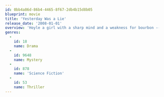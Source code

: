 ```yaml
---
id: 0bb4a86d-86b4-4465-8f67-2db4b15d8b05
blueprint: movie
title: 'Yesterday Was a Lie'
release_date: '2008-01-01'
overview: 'Hoyle a girl with a sharp mind and a weakness for bourbon -- finds herself on the trail of a reclusive genius. But her work takes a series of unforeseen twists as events around her grow increasingly fragmented... disconnected... surreal. With an ethereal lounge singer and her loyal partner as her only allies, Hoyle is plunged into a dark world of intrigue and earth-shattering cosmological secrets. Haunted by an ever-present shadow whom she is destined to face, Hoyle discovers that the most powerful force in the universe -- the power to bend reality, the power to know the truth -- lies within the depths of the human heart.'
genres:
  -
    id: 18
    name: Drama
  -
    id: 9648
    name: Mystery
  -
    id: 878
    name: 'Science Fiction'
  -
    id: 53
    name: Thriller
---
```

